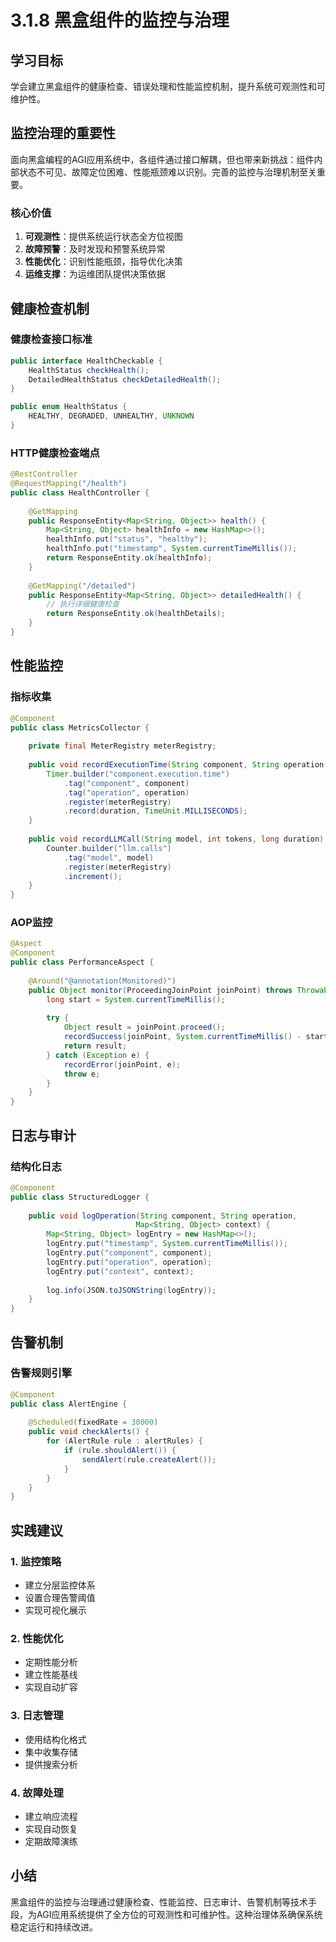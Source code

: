 # 3.1.8 黑盒组件的监控与治理

## 学习目标
学会建立黑盒组件的健康检查、错误处理和性能监控机制，提升系统可观测性和可维护性。

## 监控治理的重要性

面向黑盒编程的AGI应用系统中，各组件通过接口解耦，但也带来新挑战：组件内部状态不可见、故障定位困难、性能瓶颈难以识别。完善的监控与治理机制至关重要。

### 核心价值
1. **可观测性**：提供系统运行状态全方位视图
2. **故障预警**：及时发现和预警系统异常
3. **性能优化**：识别性能瓶颈，指导优化决策
4. **运维支撑**：为运维团队提供决策依据

## 健康检查机制

### 健康检查接口标准

```java
public interface HealthCheckable {
    HealthStatus checkHealth();
    DetailedHealthStatus checkDetailedHealth();
}

public enum HealthStatus {
    HEALTHY, DEGRADED, UNHEALTHY, UNKNOWN
}
```

### HTTP健康检查端点

```java
@RestController
@RequestMapping("/health")
public class HealthController {
    
    @GetMapping
    public ResponseEntity<Map<String, Object>> health() {
        Map<String, Object> healthInfo = new HashMap<>();
        healthInfo.put("status", "healthy");
        healthInfo.put("timestamp", System.currentTimeMillis());
        return ResponseEntity.ok(healthInfo);
    }
    
    @GetMapping("/detailed")
    public ResponseEntity<Map<String, Object>> detailedHealth() {
        // 执行详细健康检查
        return ResponseEntity.ok(healthDetails);
    }
}
```

## 性能监控

### 指标收集

```java
@Component
public class MetricsCollector {
    
    private final MeterRegistry meterRegistry;
    
    public void recordExecutionTime(String component, String operation, long duration) {
        Timer.builder("component.execution.time")
            .tag("component", component)
            .tag("operation", operation)
            .register(meterRegistry)
            .record(duration, TimeUnit.MILLISECONDS);
    }
    
    public void recordLLMCall(String model, int tokens, long duration) {
        Counter.builder("llm.calls")
            .tag("model", model)
            .register(meterRegistry)
            .increment();
    }
}
```

### AOP监控

```java
@Aspect
@Component
public class PerformanceAspect {
    
    @Around("@annotation(Monitored)")
    public Object monitor(ProceedingJoinPoint joinPoint) throws Throwable {
        long start = System.currentTimeMillis();
        
        try {
            Object result = joinPoint.proceed();
            recordSuccess(joinPoint, System.currentTimeMillis() - start);
            return result;
        } catch (Exception e) {
            recordError(joinPoint, e);
            throw e;
        }
    }
}
```

## 日志与审计

### 结构化日志

```java
@Component
public class StructuredLogger {
    
    public void logOperation(String component, String operation, 
                            Map<String, Object> context) {
        Map<String, Object> logEntry = new HashMap<>();
        logEntry.put("timestamp", System.currentTimeMillis());
        logEntry.put("component", component);
        logEntry.put("operation", operation);
        logEntry.put("context", context);
        
        log.info(JSON.toJSONString(logEntry));
    }
}
```

## 告警机制

### 告警规则引擎

```java
@Component
public class AlertEngine {
    
    @Scheduled(fixedRate = 30000)
    public void checkAlerts() {
        for (AlertRule rule : alertRules) {
            if (rule.shouldAlert()) {
                sendAlert(rule.createAlert());
            }
        }
    }
}
```

## 实践建议

### 1. 监控策略
- 建立分层监控体系
- 设置合理告警阈值
- 实现可视化展示

### 2. 性能优化
- 定期性能分析
- 建立性能基线
- 实现自动扩容

### 3. 日志管理
- 使用结构化格式
- 集中收集存储
- 提供搜索分析

### 4. 故障处理
- 建立响应流程
- 实现自动恢复
- 定期故障演练

## 小结

黑盒组件的监控与治理通过健康检查、性能监控、日志审计、告警机制等技术手段，为AGI应用系统提供了全方位的可观测性和可维护性。这种治理体系确保系统稳定运行和持续改进。
